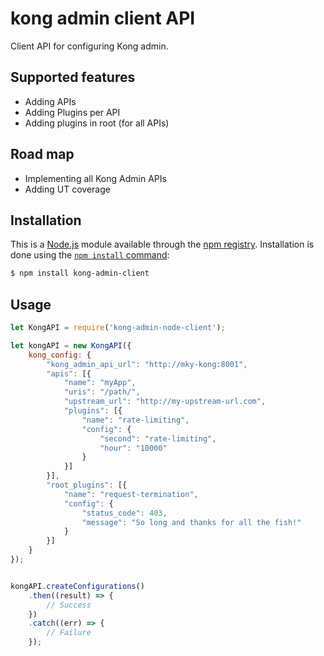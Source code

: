 # kong admin client API
Client API for configuring Kong admin.

## Supported features
- Adding APIs
- Adding Plugins per API
- Adding plugins in root (for all APIs)

## Road map
- Implementing all Kong Admin APIs
- Adding UT coverage

## Installation
This is a [Node.js](https://nodejs.org/en/) module available through the
[npm registry](https://www.npmjs.com/). Installation is done using the
[`npm install` command](https://docs.npmjs.com/getting-started/installing-npm-packages-locally):

```sh
$ npm install kong-admin-client
```

## Usage
```js
let KongAPI = require('kong-admin-node-client');

let kongAPI = new KongAPI({
    kong_config: {
        "kong_admin_api_url": "http://mky-kong:8001",
        "apis": [{
            "name": "myApp",
            "uris": "/path/",
            "upstream_url": "http://my-upstream-url.com",
            "plugins": [{
                "name": "rate-limiting",
                "config": {
                    "second": "rate-limiting",
                    "hour": "10000"
                }
            }]
        }],
        "root_plugins": [{
            "name": "request-termination",
            "config": {
                "status_code": 403,
                "message": "So long and thanks for all the fish!"
            }
        }]
    }
});


kongAPI.createConfigurations()
    .then((result) => {
        // Success
    })
    .catch((err) => {
        // Failure
    });

```
